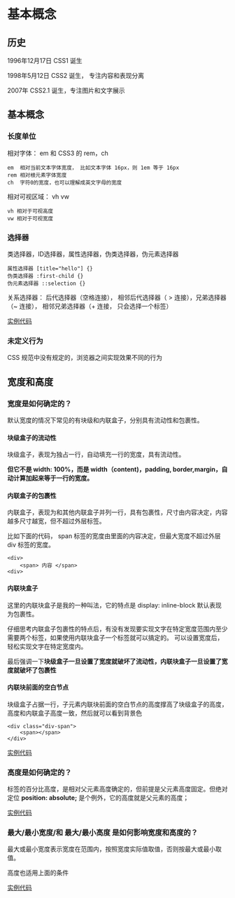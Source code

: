 
# 基本概念

## 历史

1996年12月17日 CSS1 诞生

1998年5月12日 CSS2 诞生， 专注内容和表现分离

2007年 CSS2.1 诞生，专注图片和文字展示

## 基本概念

### 长度单位

相对字体： em 和 CSS3 的 rem，ch

    em  相对当前文本字体宽度， 比如文本字体 16px，则 1em 等于 16px
    rem 相对根元素字体宽度
    ch  字符0的宽度，也可以理解成英文字母的宽度

相对可视区域： vh vw

    vh 相对于可视高度
    vw 相对于可视宽度

### 选择器

类选择器，ID选择器，属性选择器，伪类选择器，伪元素选择器

    属性选择器 [title="hello"] {}
    伪类选择器 :first-child {}
    伪元素选择器 ::selection {}

关系选择器： 后代选择器（空格连接）， 相邻后代选择器（ > 连接），兄弟选择器（~ 连接）， 相邻兄弟选择器（+ 连接， 只会选择一个标签） 

[实例代码](./note/base/select.html)

### 未定义行为

CSS 规范中没有规定的，浏览器之间实现效果不同的行为

## 宽度和高度

### 宽度是如何确定的？

默认宽度的情况下常见的有块级和内联盒子，分别具有流动性和包裹性。

#### 块级盒子的流动性

块级盒子，表现为独占一行，自动填充一行的宽度，具有流动性。

**但它不是 width: 100%，而是 width（content)，padding, border,margin，自动计算加起来等于一行的宽度。**

#### 内联盒子的包裹性

内联盒子，表现为和其他内联盒子并列一行，具有包裹性，尺寸由内容决定，内容越多尺寸越宽，但不超过外层标签。

比如下面的代码， span 标签的宽度由里面的内容决定，但最大宽度不超过外层 div 标签的宽度。

    <div>
        <span> 内容 </span>
    <div>

#### 内联块盒子

这里的内联块盒子是我的一种叫法，它的特点是 display: inline-block 默认表现为包裹性。

仔细思考内联盒子包裹性的特点后，有没有发现要实现文字在特定宽度范围内至少需要两个标签，如果使用内联块盒子一个标签就可以搞定的。
可以设置宽度后，轻松实现文字在特定宽度内。

最后强调一下**块级盒子一旦设置了宽度就破坏了流动性，内联块盒子一旦设置了宽度就破坏了包裹性**

#### 内联块前面的空白节点

块级盒子占据一行，子元素内联块前面的空白节点的高度撑高了块级盒子的高度，高度和内联盒子高度一致，然后就可以看到背景色 

    <div class="div-span">
        <span></span>
    </div>

[实例代码](./note/base/width.html)


### 高度是如何确定的？


标签的百分比高度，是相对父元素高度确定的，但前提是父元素高度固定。但绝对定位 **position: absolute;** 是个例外，它的高度就是父元素的高度；

[实例代码](./note/base/height.html)


### 最大/最小宽度/和 最大/最小高度 是如何影响宽度和高度的？

最大或最小宽度表示宽度在范围内，按照宽度实际值取值，否则按最大或最小取值。

高度也适用上面的条件

[实例代码](./note/base/min-max.html)